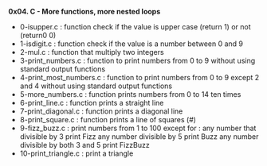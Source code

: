 **0x04. C - More functions, more nested loops**

* 0-isupper.c : function check if the value is upper case (return 1) or not (return0 0)
* 1-isdigit.c : function check if the value is a number between 0 and 9
* 2-mul.c : function that multiply two integers
* 3-print_numbers.c : function to print numbers from 0 to 9 without using standard output functions
* 4-print_most_numbers.c : function to print numbers from 0 to 9 except 2 and 4 without using standard output functions
* 5-more_numbers.c : function prints numbers from 0 to 14 ten times
* 6-print_line.c : function prints a straight line
* 7-print_diagonal.c : function prints a diagonal line
* 8-print_square.c : function prints a line of squares (#)
* 9-fizz_buzz.c : print numbers from 1 to 100 except for :
any number that divisible by 3 print Fizz
any number divisible by 5 print Buzz
any number divisible by both 3 and 5 print FizzBuzz
* 10-print_triangle.c : print a triangle

